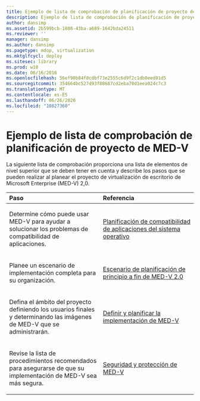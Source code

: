 ```yaml
---
title: Ejemplo de lista de comprobación de planificación de proyecto de MED-V
description: Ejemplo de lista de comprobación de planificación de proyecto de MED-V
author: dansimp
ms.assetid: 2b599bcb-1808-43ba-a689-1642bda24511
ms.reviewer: ''
manager: dansimp
ms.author: dansimp
ms.pagetype: mdop, virtualization
ms.mktglfcycl: deploy
ms.sitesec: library
ms.prod: w10
ms.date: 06/16/2016
ms.openlocfilehash: 56ef90b84f8cdbf73e2555c6d9f2c1db0eed01d5
ms.sourcegitcommit: 354664bc527d93f80687cd2eba70d1eea024c7c3
ms.translationtype: MT
ms.contentlocale: es-ES
ms.lasthandoff: 06/26/2020
ms.locfileid: "10827360"
---
```

# Ejemplo de lista de comprobación de planificación de proyecto de MED-V


La siguiente lista de comprobación proporciona una lista de elementos de nivel superior que se deben tener en cuenta y describe los pasos que se pueden realizar al planear el proyecto de virtualización de escritorio de Microsoft Enterprise (MED-V) 2,0.

<table>
<colgroup>
<col width="50%" />
<col width="50%" />
</colgroup>
<thead>
<tr class="header">
<th align="left">Paso</th>
<th align="left">Referencia</th>
</tr>
</thead>
<tbody>
<tr class="odd">
<td align="left"><p>Determine cómo puede usar MED-V para ayudar a solucionar los problemas de compatibilidad de aplicaciones.</p></td>
<td align="left"><p><a href="planning-for-application-operating-system-compatibility.md" data-raw-source="[Planning for Application Operating System Compatibility](planning-for-application-operating-system-compatibility.md)">Planificación de compatibilidad de aplicaciones del sistema operativo</a></p></td>
</tr>
<tr class="even">
<td align="left"><p>Planee un escenario de implementación completa para su organización.</p></td>
<td align="left"><p><a href="end-to-end-planning-scenario-for-med-v-20.md" data-raw-source="[End-to-End Planning Scenario for MED-V 2.0](end-to-end-planning-scenario-for-med-v-20.md)">Escenario de planificación de principio a fin de MED-V 2.0</a></p></td>
</tr>
<tr class="odd">
<td align="left"><p>Defina el ámbito del proyecto definiendo los usuarios finales y determinando las imágenes de MED-V que se administrarán.</p></td>
<td align="left"><p><a href="define-and-plan-your-med-v-deployment.md" data-raw-source="[Define and Plan your MED-V Deployment](define-and-plan-your-med-v-deployment.md)">Definir y planificar la implementación de MED-V</a></p></td>
</tr>
<tr class="even">
<td align="left"><p>Revise la lista de procedimientos recomendados para asegurarse de que su implementación de MED-V sea más segura.</p></td>
<td align="left"><p><a href="security-and-protection-for-med-v.md" data-raw-source="[Security and Protection for MED-V](security-and-protection-for-med-v.md)">Seguridad y protección de MED-V</a></p></td>
</tr>
</tbody>
</table>

 

 

 





